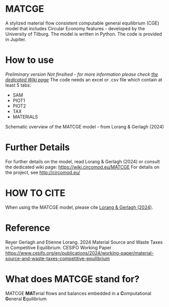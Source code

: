# MATCGE
A stylized material flow consistent computable general equilibrium (CGE) model that includes Circular Economy features - developed by the University of Tilburg.
The model is written in Python. The code is provided in Jupiter. 

# How to use
*Preliminary version Not finsihed - for more information please check <a href="https://wiki.circomod.eu/MATCGE">the dedicated Wiki page</a>*
The code needs an excel or .csv file which contain at least 5 tabs:
- SAM
- PIOT1
- PIOT2
- TAX
- MATERIALS

Schematic overview of the MATCGE model - from Lorang & Gerlagh (2024)

# Further Details
For further details on the model, read Lorang & Gerlagh (2024) or consult the dedicated wiki page: https://wiki.circomod.eu/MATCGE
For details on the project, see http://circomod.eu/

# HOW TO CITE
When using the MATCGE model, please cite <a href="https://www.cesifo.org/en/publications/2024/working-paper/material-source-and-waste-taxes-competitive-equilibrium">Lorang & Gerlagh (2024)</a>.

# Reference
Reyer Gerlagh and Etienne Lorang. 2024 Material Source and Waste Taxes in Competitive Equilibrium.
CESIFO Working Paper https://www.cesifo.org/en/publications/2024/working-paper/material-source-and-waste-taxes-competitive-equilibrium 
# What does MATCGE stand for?
MATCGE **MAT**erial flows and balances embedded in a **C**omputational **G**eneral **E**quilibrium
